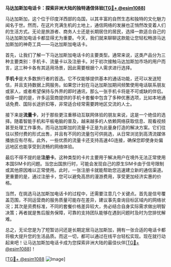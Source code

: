 **马达加斯加电话卡：探索非洲大陆的独特通信体验[[TG💪+ @esim1088](https://t.me/s/esim1088)]**

马达加斯加，这个位于印度洋西部的岛国，以其丰富的自然生态和独特的文化魅力闻名于世。然而，在这片充满生机的土地上，通信网络的发展也正悄然改变着人们的生活方式。无论是旅游者、商务人士还是长期居住的居民，选择一款适合自己的马达加斯加电话卡都显得尤为重要。今天，我们就来聊聊这款能让您轻松畅游马达加斯加的神奇工具——马达加斯加电话卡。

首先，让我们了解一下马达加斯加电话卡的主要类型。通常来说，这类产品分为三种主要类别：手机卡、流量卡以及注册卡。对于初次接触马达加斯加市场的用户而言，这三种卡各有其适用场景，因此需要根据个人需求进行选择。

**手机卡**是大多数旅行者的首选。它不仅能够提供基本的通话功能，还可以发送短信，并且支持数据上网服务。如果您计划在马达加斯加期间频繁使用电话联系朋友或家人，或者希望保持与外界的即时通讯，那么一张手机卡将是不可或缺的伴侣。值得一提的是，许多运营商提供的手机卡套餐中包含了多种优惠选项，比如本地通话免费、国际长途折扣等，非常适合经常需要跨地区交流的人士。

接下来是**流量卡**，对于那些更注重移动互联网体验的朋友来说，这是一个绝佳的选择。随着智能手机和平板电脑的普及，越来越多的人依赖网络获取信息、观看视频甚至处理工作事务。而马达加斯加的流量卡正是为此量身打造的解决方案。它们往往以预付费的形式出售，并且有不同的流量包可供挑选，从日常浏览到高清流媒体播放应有尽有。此外，一些优质的流量卡还支持高速4G连接，确保您即使身处偏远地区也能享受到流畅的网络体验。

最后不得不提的是**注册卡**。这种类型的卡片主要用于解决用户在境外无法正常使用本国SIM卡的问题。当您出国旅行时，可能会发现自己的原生SIM卡由于信号限制或其他原因难以正常使用。此时，一张注册卡就能帮助您迅速建立新的通信渠道。更重要的是，通过注册卡，您可以避免高昂的漫游费用，享受更加经济实惠的价格。

当然，在挑选马达加斯加电话卡的过程中，还需要注意几个关键点。首先是信号覆盖范围，不同运营商的服务质量可能存在差异，建议事先查询目标区域内的网络状况；其次是资费标准，不同的套餐价格差异较大，务必结合自身实际需求做出明智决策；再者就是售后服务保障，可靠的支持团队能够在遇到问题时及时为您排忧解难。

总之，无论您是为了短暂访问还是长期定居马达加斯加，拥有一张合适的电话卡都将极大提升您的生活品质。而这一切，都可以通过在线平台轻松实现。现在就行动起来吧！让马达加斯加电话卡成为您探索非洲大陆的最佳伙伴[[TG💪+ @esim1088](https://t.me/s/esim1088)]！

[[TG💪+ @esim1088](https://t.me/s/esim1088) ![Image](https://i.postimg.cc/4NQfJmqS/Snipaste-2025-05-13-00-14-12.png)]